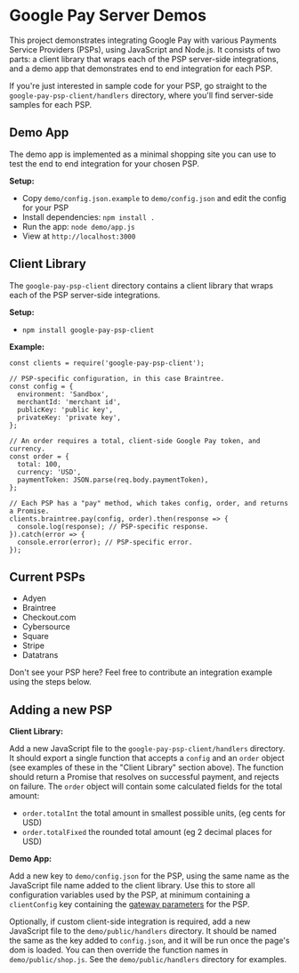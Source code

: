 # Google Pay Server Demos

This project demonstrates integrating Google Pay with various Payments Service
Providers (PSPs), using JavaScript and Node.js. It consists of two parts:
a client library that wraps each of the PSP server-side integrations, and a
demo app that demonstrates end to end integration for each PSP.

If you're just interested in sample code for your PSP, go straight to the
`google-pay-psp-client/handlers` directory, where you'll find server-side
samples for each PSP.

## Demo App

The demo app is implemented as a minimal shopping site you can use to test the
end to end integration for your chosen PSP.

**Setup:**

- Copy `demo/config.json.example` to `demo/config.json` and edit the config for your PSP
- Install dependencies: `npm install .`
- Run the app: `node demo/app.js`
- View at `http://localhost:3000`

## Client Library

The `google-pay-psp-client` directory contains a client library that wraps each
of the PSP server-side integrations.

**Setup:**

- `npm install google-pay-psp-client`

**Example:**

```
const clients = require('google-pay-psp-client');

// PSP-specific configuration, in this case Braintree.
const config = {
  environment: 'Sandbox',
  merchantId: 'merchant id',
  publicKey: 'public key',
  privateKey: 'private key',
};

// An order requires a total, client-side Google Pay token, and currency.
const order = {
  total: 100,
  currency: 'USD',
  paymentToken: JSON.parse(req.body.paymentToken),
};

// Each PSP has a "pay" method, which takes config, order, and returns a Promise.
clients.braintree.pay(config, order).then(response => {
  console.log(response); // PSP-specific response.
}).catch(error => {
  console.error(error); // PSP-specific error.
});
```

## Current PSPs

- Adyen
- Braintree
- Checkout.com
- Cybersource
- Square
- Stripe
- Datatrans

Don't see your PSP here? Feel free to contribute an integration example using
the steps below.

## Adding a new PSP

**Client Library:**

Add a new JavaScript file to the `google-pay-psp-client/handlers` directory.
It should export a single function that accepts a `config` and an `order`
object (see examples of these in the "Client Library" section above). The
function should return a Promise that resolves on successful payment, and
rejects on failure. The `order` object will contain some calculated fields
for the total amount:

  - `order.totalInt` the total amount in smallest possible units, (eg cents for USD)
  - `order.totalFixed` the rounded total amount (eg 2 decimal places for USD)

**Demo App:**

Add a new key to `demo/config.json` for the PSP, using the same name as the
JavaScript file name added to the client library. Use this to store all
configuration variables used by the PSP, at minimum containing a `clientConfig`
key containing the [gateway parameters](https://developers.google.com/pay/api/web/reference/request-objects#gateway)
for the PSP.

Optionally, if custom client-side integration is required, add a new
JavaScript file to the `demo/public/handlers` directory. It should be named the
same as the key added to `config.json`, and it will be run once the page's dom
is loaded. You can then override the function names in `demo/public/shop.js`.
See the `demo/public/handlers` directory for examples.

